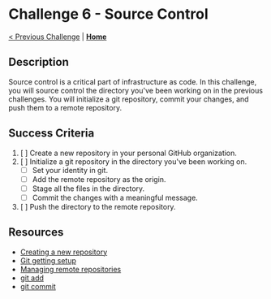 # Challenge 6 - Source Control

[< Previous Challenge](./challenge5.md) | **[Home](./introduction.md)**

## Description

Source control is a critical part of infrastructure as code. In this challenge, you will source control the directory you've been working on in the previous challenges. You will initialize a git repository, commit your changes, and push them to a remote repository.

## Success Criteria

1. [ ] Create a new repository in your personal GitHub organization.
2. [ ] Initialize a git repository in the directory you've been working on.
    - [ ] Set your identity in git.
    - [ ] Add the remote repository as the origin.
    - [ ] Stage all the files in the directory.
    - [ ] Commit the changes with a meaningful message.
3. [ ] Push the directory to the remote repository.

## Resources

- [Creating a new repository](https://docs.github.com/en/repositories/creating-and-managing-repositories/creating-a-new-repository)
- [Git getting setup](https://git-scm.com/book/en/v2/Getting-Started-First-Time-Git-Setup)
- [Managing remote repositories](https://docs.github.com/en/get-started/getting-started-with-git/managing-remote-repositories)
- [git add](https://git-scm.com/docs/git-add)
- [git commit](https://git-scm.com/docs/git-commit)
